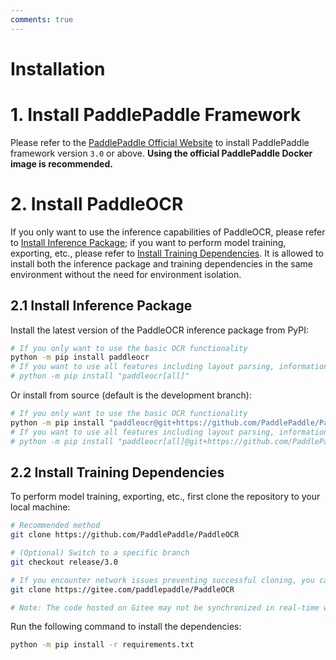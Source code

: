 ```yaml
---
comments: true
---
```


# Installation

# 1. Install PaddlePaddle Framework

Please refer to the [PaddlePaddle Official Website](https://www.paddlepaddle.org.cn/install/quick?docurl=/documentation/docs/en/develop/install/pip/linux-pip.html) to install PaddlePaddle framework version `3.0` or above. **Using the official PaddlePaddle Docker image is recommended.**

# 2. Install PaddleOCR

If you only want to use the inference capabilities of PaddleOCR, please refer to [Install Inference Package](#21-install-inference-package); if you want to perform model training, exporting, etc., please refer to [Install Training Dependencies](#22-install-training-dependencies). It is allowed to install both the inference package and training dependencies in the same environment without the need for environment isolation.

## 2.1 Install Inference Package

Install the latest version of the PaddleOCR inference package from PyPI:

```bash
# If you only want to use the basic OCR functionality
python -m pip install paddleocr
# If you want to use all features including layout parsing, information extraction, multimodal models, etc.
# python -m pip install "paddleocr[all]"
```

Or install from source (default is the development branch):

```bash
# If you only want to use the basic OCR functionality
python -m pip install "paddleocr@git+https://github.com/PaddlePaddle/PaddleOCR.git"
# If you want to use all features including layout parsing, information extraction, multimodal models, etc.
# python -m pip install "paddleocr[all]@git+https://github.com/PaddlePaddle/PaddleOCR.git"
```

## 2.2 Install Training Dependencies

To perform model training, exporting, etc., first clone the repository to your local machine:

```bash
# Recommended method
git clone https://github.com/PaddlePaddle/PaddleOCR

# (Optional) Switch to a specific branch
git checkout release/3.0

# If you encounter network issues preventing successful cloning, you can also use the repository on Gitee:
git clone https://gitee.com/paddlepaddle/PaddleOCR

# Note: The code hosted on Gitee may not be synchronized in real-time with updates from this GitHub project, with a delay of 3~5 days. Please prioritize using the recommended method.
```

Run the following command to install the dependencies:

```bash
python -m pip install -r requirements.txt
```
